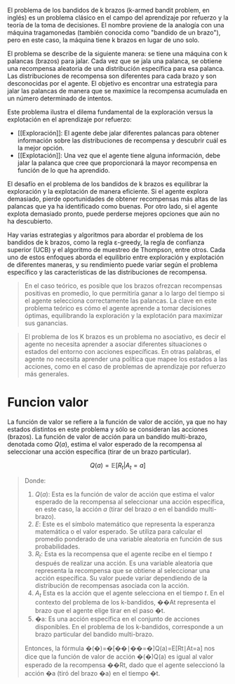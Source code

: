 El problema de los bandidos de k brazos (k-armed bandit problem, en inglés) es un problema clásico en el campo del aprendizaje por refuerzo y la teoría de la toma de decisiones. El nombre proviene de la analogía con una máquina tragamonedas (también conocida como "bandido de un brazo"), pero en este caso, la máquina tiene k brazos en lugar de uno solo.

El problema se describe de la siguiente manera: se tiene una máquina con k palancas (brazos) para jalar. Cada vez que se jala una palanca, se obtiene una recompensa aleatoria de una distribución específica para esa palanca. Las distribuciones de recompensa son diferentes para cada brazo y son desconocidas por el agente. El objetivo es encontrar una estrategia para jalar las palancas de manera que se maximice la recompensa acumulada en un número determinado de intentos.

Este problema ilustra el dilema fundamental de la exploración versus la explotación en el aprendizaje por refuerzo:

-   [[Exploración]]: El agente debe jalar diferentes palancas para obtener información sobre las distribuciones de recompensa y descubrir cuál es la mejor opción.
-   [[Explotación]]: Una vez que el agente tiene alguna información, debe jalar la palanca que cree que proporcionará la mayor recompensa en función de lo que ha aprendido.

El desafío en el problema de los bandidos de k brazos es equilibrar la exploración y la explotación de manera eficiente. Si el agente explora demasiado, pierde oportunidades de obtener recompensas más altas de las palancas que ya ha identificado como buenas. Por otro lado, si el agente explota demasiado pronto, puede perderse mejores opciones que aún no ha descubierto.

Hay varias estrategias y algoritmos para abordar el problema de los bandidos de k brazos, como la regla ε-greedy, la regla de confianza superior (UCB) y el algoritmo de muestreo de Thompson, entre otros. Cada uno de estos enfoques aborda el equilibrio entre exploración y explotación de diferentes maneras, y su rendimiento puede variar según el problema específico y las características de las distribuciones de recompensa.

> En el caso teórico, es posible que los brazos ofrezcan recompensas positivas en promedio, lo que permitiría ganar a lo largo del tiempo si el agente selecciona correctamente las palancas. La clave en este problema teórico es cómo el agente aprende a tomar decisiones óptimas, equilibrando la exploración y la explotación para maximizar sus ganancias.

> El problema de los K brazos es un problema no asociativo, es decir el agente no necesita aprender a asociar diferentes situaciones o estados del entorno con acciones específicas. En otras palabras, el agente no necesita aprender una política que mapee los estados a las acciones, como en el caso de problemas de aprendizaje por refuerzo más generales.


# Funcion valor

La función de valor se refiere a la función de valor de acción, ya que no hay estados distintos en este problema y sólo se consideran las acciones (brazos). La función de valor de acción para un bandido multi-brazo, denotada como $Q(a)$, estima el valor esperado de la recompensa al seleccionar una acción específica (tirar de un brazo particular).

$$
Q(a) = \mathbb{E}[R_t | A_t = a]
$$
> Donde:
> 1.  $Q(a)$: Esta es la función de valor de acción que estima el valor esperado de la recompensa al seleccionar una acción específica, en este caso, la acción $a$ (tirar del brazo $a$ en el bandido multi-brazo).
> 2. $E$: Este es el símbolo matemático que representa la esperanza matemática o el valor esperado. Se utiliza para calcular el promedio ponderado de una variable aleatoria en función de sus probabilidades.
> 3. $R_t$​: Esta es la recompensa que el agente recibe en el tiempo $t$ después de realizar una acción. Es una variable aleatoria que representa la recompensa que se obtiene al seleccionar una acción específica. Su valor puede variar dependiendo de la distribución de recompensas asociada con la acción.
> 4. $A_t$ Esta es la acción que el agente selecciona en el tiempo $t$. En el contexto del problema de los k-bandidos, ��At​ representa el brazo que el agente elige tirar en el paso �t.
> 5. �a: Es una acción específica en el conjunto de acciones disponibles. En el problema de los k-bandidos, corresponde a un brazo particular del bandido multi-brazo.
> 
> Entonces, la fórmula �(�)=�[��∣��=�]Q(a)=E[Rt​∣At​=a] nos dice que la función de valor de acción �(�)Q(a) es igual al valor esperado de la recompensa ��Rt​, dado que el agente seleccionó la acción �a (tiró del brazo �a) en el tiempo �t.
